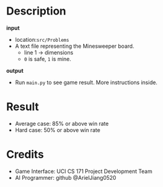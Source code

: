 # Description

**input**
- location:`src/Problems` 
- A text file representing the Minesweeper board. 
    - line 1 -> dimensions
    - `0` is safe, `1` is mine. 

**output**
- Run `main.py` to see game result. More instructions inside.

# Result

- Average case: 85% or above win rate
- Hard case: 50% or above win rate

# Credits

- Game Interface: UCI CS 171 Project Development Team
- AI Programmer: github @ArielJiang0520